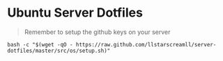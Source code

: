 # Ubuntu Server Dotfiles

> Remember to setup the github keys on your server

`bash -c "$(wget -qO - https://raw.github.com/llstarscreamll/server-dotfiles/master/src/os/setup.sh)"`
